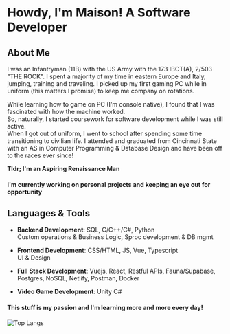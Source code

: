 # Howdy, I'm Maison! A Software Developer

## About Me

I was an Infantryman (11B) with the US Army with the 173 IBCT(A), 2/503 "THE ROCK". I spent a majority of my time in eastern Europe and Italy, jumping, training and traveling. I picked up my first gaming PC while in uniform (this matters I promise) to keep me company on rotations. 

While learning how to game on PC (I'm console native), I found that I was fascinated with how the machine worked.  
So, naturally, I started coursework for software development while I was still active.  
When I got out of uniform, I went to school after spending some time transitioning to civilian life. I attended and graduated from Cincinnati State with an AS in Computer Programming & Database Design and have been off to the races ever since!

**Tldr; I'm an Aspiring Renaissance Man**

#### I'm currently working on personal projects and keeping an eye out for opportunity

## Languages & Tools

- **Backend Development**: SQL, C/C++/C#, Python  
  Custom operations & Business Logic, Sproc development & DB mgmt

- **Frontend Development**: CSS/HTML, JS, Vue, Typescript  
  UI & Design

- **Full Stack Development**: Vuejs, React, Restful APIs, Fauna/Supabase, Postgres, NoSQL, Netlify, Postman, Docker

- **Video Game Development**: Unity C#

#### This stuff is my passion and I'm learning more and more every day!

![Top Langs](https://github-readme-stats.vercel.app/api/top-langs/?username=maison-a&layout=compact&theme=gruvbox)


<!--**Maison-A/Maison-A** is a ✨ _special_ ✨ repository because its `README.md` (this file) appears on your GitHub profile.

Here are some ideas to get you started:

- 🔭 I’m currently working on ...
- 🌱 I’m currently learning ...
- 👯 I’m looking to collaborate on ...
- 🤔 I’m looking for help with ...
- 💬 Ask me about ...
- 📫 How to reach me: ...
- 😄 Pronouns: ...
- ⚡ Fun fact: ...

-->
